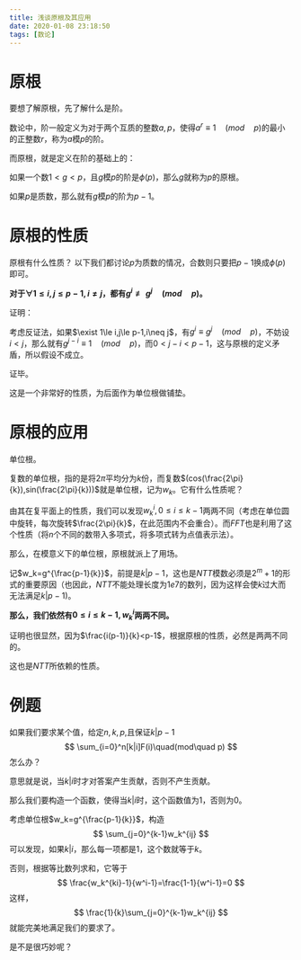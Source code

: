 ```yaml
---
title: 浅谈原根及其应用
date: 2020-01-08 23:18:50
tags: [数论]
---
```


# 原根

要想了解原根，先了解什么是阶。

数论中，阶一般定义为对于两个互质的整数$a,p$，使得$a^r\equiv 1\quad (mod \quad p)$的最小的正整数$r$，称为$a$模$p$的阶。

而原根，就是定义在阶的基础上的：

如果一个数$1<g<p$，且$g$模$p$的阶是$\phi(p)$，那么$g$就称为$p$的原根。

如果$p$是质数，那么就有$g$模$p$的阶为$p-1$。

<!--more-->

# 原根的性质

原根有什么性质？
以下我们都讨论$p$为质数的情况，合数则只要把$p-1$换成$\phi(p)$即可。

**对于$\forall 1 \le i,j \le p-1,i\neq j$，都有$g^i\not\equiv g^j \quad(mod\quad p)$。**

证明：

考虑反证法，如果$\exist 1\le i,j\le p-1,i\neq j$，有$g^i\equiv g^j\quad (mod \quad p)$，不妨设$i<j$，那么就有$g^{j-i}\equiv 1\quad (mod\quad p)$，而$0<j-i<p-1$，这与原根的定义矛盾，所以假设不成立。

证毕。

这是一个非常好的性质，为后面作为单位根做铺垫。

# 原根的应用

单位根。

复数的单位根，指的是将$2\pi$平均分为$k$份，而复数$(cos(\frac{2\pi}{k}),sin(\frac{2\pi}{k}))$就是单位根，记为$w_k$。它有什么性质呢？

由其在复平面上的性质，我们可以发现$w_k^i,0\le i\le k-1$两两不同（考虑在单位圆中旋转，每次旋转$\frac{2\pi}{k}$，在此范围内不会重合）。而$FFT$也是利用了这个性质（将$n$个不同的数带入多项式，将多项式转为点值表示法）。

那么，在模意义下的单位根，原根就派上了用场。

记$w_k=g^{\frac{p-1}{k}}$，前提是$k|p-1$，这也是$NTT$模数必须是$2^m+1$的形式的重要原因（也因此，$NTT$不能处理长度为$1e7$的数列，因为这样会使$k$过大而无法满足$k| p - 1$)。

**那么，我们依然有$0\le i\le k-1,w_k^i$两两不同。**

证明也很显然，因为$\frac{i(p-1)}{k}<p-1$，根据原根的性质，必然是两两不同的。

这也是$NTT$所依赖的性质。

# 例题

如果我们要求某个值，给定$n,k,p$,且保证$k|p-1$
$$
\sum_{i=0}^n[k|i]F(i)\quad(mod\quad p)
$$
怎么办？

意思就是说，当$k|i$时才对答案产生贡献，否则不产生贡献。

那么我们要构造一个函数，使得当$k|i$时，这个函数值为$1$，否则为$0$。

考虑单位根$w_k=g^{\frac{p-1}{k}}$，构造
$$
\sum_{j=0}^{k-1}w_k^{ij}
$$
可以发现，如果$k|i$，那么每一项都是$1$，这个数就等于$k$。

否则，根据等比数列求和，它等于
$$
\frac{w_k^{ki}-1}{w^i-1}=\frac{1-1}{w^i-1}=0
$$
这样，
$$
\frac{1}{k}\sum_{j=0}^{k-1}w_k^{ij}
$$
就能完美地满足我们的要求了。

是不是很巧妙呢？